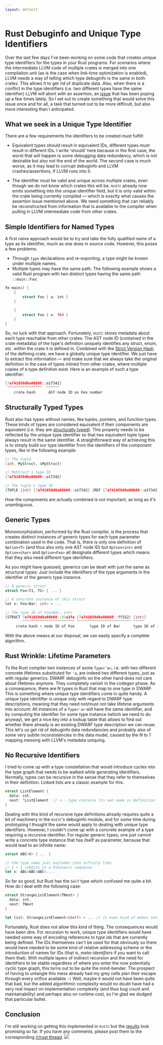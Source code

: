 ```yaml
---
layout: default
---
```

# Rust Debuginfo and Unique Type Identifiers
Over the last few days I've been working on some code that creates unique type identifiers for the
types in your Rust programs. For scenarios where the intermediate LLVM code of multiple crates is
merged into one compilation unit (as is the case when link-time optimization is enabled), LLVM needs
a way of telling which type debuginfo is the same in both crates. This allows it to get rid of
duplicate data. Also, when there is a conflict in the type identifiers (i.e. two different types
have the same identifier) LLVM will abort with an assertion, an
[issue](//github.com/mozilla/rust/issues/13681) that has been poping up a few times lately.
So I set out to create something that would solve this issue once and for all, a task that turned
out to be more difficult, but also more interesting than I anticipated.



## What we seek in a Unique Type Identifier
There are a few requirements the identifiers to be created must fulfill:

+ Equivalent types *should* result in equivalent IDs, different types *must* result in different
  IDs. I write 'should' here because in the first case, the worst that will happen is some debugging
  data redundancy, which is not desirable but also not the end of the world. The second case is
  much worse, as it may lead to corrupt debuginfo and LLVM crashes/assertions, if LLVM runs into it.

+ The identifier must be valid and unique across multiple crates, even though we do not know which
  crates this will be. <span style="font-variant: small-caps">rustc</span> already now emits
  something into the unique identifier field, but it
  is only valid within the crate being currently compiled ― which is exactly what causes the
  assertion issue mentioned above. We need something that can reliably be reconstructed from
  information that is available to the compiler when pulling in LLVM intermediate code from other
  crates.


## Simple Identifiers for Named Types
A first naive approach would be to try and take the fully qualified name of a type as its
identifier, much as one does in source code. However, this poses a few problems:

+ Through `type` declarations and re-exporting, a type might be known under multiple names.
+ Multiple types may have the same path. The following example shows a valid Rust program with two
  distinct types having the same path `::main::Foo`:

```rust
fn main() {
	{
		struct Foo { a: int }
	}

	{
		struct Foo { x: f64 }
	}
}
```
So, no luck with that approach. Fortunately, <span style="font-variant: small-caps">rustc</span>
stores metadata about each type reachable from other crates: The AST node ID (contained in the crate
metadata) of the type's definition uniquely identifies any struct, enum, etc. within the crate it is
defined in. Combined with the [Strict Version Hash](//github.com/mozilla/rust/blob/0.10/src/librustc/back/svh.rs#L11) of the defining crate, we have a globally unique type identifier. We just
have to extract this information ― and make sure that we always take the original definition in
the case of types inlined from other crates, where multiple copies of a type definition exist.
Here is an example of such a type identifier:

```c
{7a741058d6a06b08::a1f342}
 ^^^^^^^^^^^^^^^^  ^^^^^^
    crate-hash      AST node ID as hex number
```

## Structurally Typed Types
Rust also has types without names, like tuples, pointers, and function types. These kinds of types are
considered equivalent if their components are equivalent (i.e. they are [structurally typed](//en.wikipedia.org/wiki/Structural_typing)). This property needs to be reflected by the unique type identifier so that
two equivalent tuple types always result in the same identifier. A straightforward way of achieving
this is to simply build our type identifier from the identifiers of the component types, like in the
following example:

```c
// The tuple
(int, MyStruct, &MyStruct)

// MyStruct's type ID
{7a741058d6a06b08::a1f342}

// The tuple's type ID
{TUPLE {int} {7a741058d6a06b08::a1f342} {REF {7a741058d6a06b08::a1f342}}}
```
How the components are actually combined is not important, as long as it's unambiguous.

## Generic Types
Monomorphization, performed by the Rust compiler, is the process that creates distinct instances
of generic types for each type parameter combination used in the code. That is, there is only one
definition of `Option<T>` (and thus also only one AST node ID) but `Option<int>` and `Option<char>`
and `Option<Foo>` all designate different types which means that they also need different type
identifiers.

As you might have guessed, generics can be dealt with just the same as structural types: Just
include the identifiers of the type arguments in the identifier of the generic type instance.

```cpp
// A generic struct
struct Foo<T1, T2> { ... }

// A concrete instance of this struct
let x: Foo<Bar, int> = ...

// The type ID of Foo<Bar, int>
{STRUCT 7a741058d6a06b08::93a3fe {7a741058d6a06b08::ff312} {int}}
        ^^^^^^^^^^^^^^^^^^^^^^^^ ^^^^^^^^^^^^^^^^^^^^^^^^^ ^^^^^
     crate-hash + node ID of Foo       type ID of Bar      type ID of int
```

With the above means at our disposal, we can easily specify a complete algorithm.

## Rust Wrinkle: Lifetime Parameters
To the Rust compiler two instances of some `Type<'a>`, i.e. with two different concrete lifetimes
substituted for `'a`, are indeed two different types, just as with regular generics. DWARF debuginfo
on the other hand does not care about lifetimes anymore. They completely vanish in the codegen
phase. As a consequence, there are N types in Rust that map to one type in DWARF. This is something
where unique type identifiers come in quite handy. A unique type identifier is unique only with
regard to DWARF type descriptions, meaning that they need not/must not take lifetime arguments into
account: All instances of a `Type<'a>` will have the same identifier, and by computing the
identifier for some type instance (which we need to do anyway), we get a nice key into a
lookup table that allows to find out whether there already is an existing DWARF type description we
can reuse. This let's us get rid of debuginfo data redundancies and probably also of some very
subtle inconsistencies in the data model, caused by the N to 1 mapping messing with LLVM's metadata
uniquing.

## No Recursive Identifiers
I tried to come up with a type constellation that would introduce cycles into the type graph that
needs to be walked while generating identifiers. Normally, types can be recursive in the sense that
they refer to themselves in their definition. Linked lists are a classic example for this:

```rust
struct ListElement {
  data: int,
  next: *ListElement  // <-- type contains its own name in definition
}
```
Dealing with this kind of recursive type definitions already requires quite a bit of
machinery in the <span style="font-variant: small-caps">rustc</span>'s debuginfo module, and for
some time during prototyping I thought the same would apply to dealing with unique type identifiers.
However, I couldn't come up with a concrete example of a type requiring a recursive identifier. For
regular generic types, one just cannot write a concrete type instance that has itself as parameter,
because that would lead to an infinite name:

```rust
struct ABC<X> { ... }

// the type name just explodes into infinity like
// 1 + 1 rabbits in a Fibonacci sequence
let x: ABC<ABC<ABC<....
```
So far so good, but Rust has the `Self` type which confused me quite a bit. How do I deal with the
following case:

```rust
struct StrangeListElement<TNext> {
  data: int,
  next: TNext
}

let list: StrangeListElement<&Self> = ... // it even kind of makes sense..
```

Fortunately, Rust does not allow this kind of thing. The consequences would have been dire. For
recursion to work, unique type identifiers would have needed some way of encoding references to
type ids that are currently being defined. The IDs themselves can't be used for that obviously so
there would have needed to be some kind of relative addressing scheme or the introduction of names for IDs
(that is, *meta-identifiers* if you want to call them that). With multiple layers of indirect
recursion and the need for identifiers to
be stable regardless of where you enter the now potentially cyclic type graph, this turns out to be
quite the mind-bender. The prospect of having to untangle this mess already had my grey cells plan
their escape through every orifice available `:)` Well, maybe it would not have been quite that bad,
but the added algorithmic complexity would no doubt have had a very real impact on implementation
complexity (and thus bug count and maintainability) and perhaps also on runtime cost, so I'm glad
we dodged that particular bullet.

## Conclusion
I'm still working on getting this implemented in <span style="font-variant: small-caps">rustc</span>
but the [results](//github.com/michaelwoerister/rust/tree/unique_type_id) look promising so
far. If you have any comments, please post them to the corresponding
[/r/rust thread](//www.reddit.com/r/rust/comments/27dlam/rust_debuginfo_and_unique_type_identifiers/). <img class="blackflower" src="{{site.url}}/images/flower-black.svg"></img>

